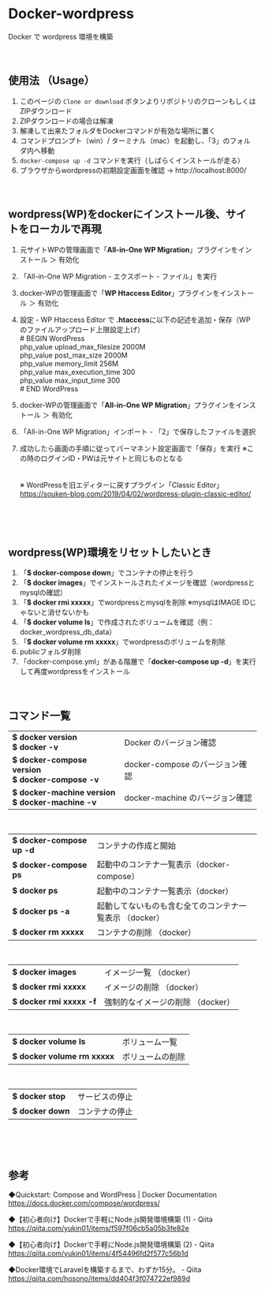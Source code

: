 # Docker-wordpress
Docker で wordpress 環境を構築
<br><br><br>



## 使用法 （Usage）

1. このページの `Clone or download` ボタンよりリポジトリのクローンもしくはZIPダウンロード
2. ZIPダウンロードの場合は解凍
3. 解凍して出来たフォルダをDockerコマンドが有効な場所に置く
4. コマンドプロンプト（win）/ ターミナル（mac）を起動し、「3」のフォルダ内へ移動
5. `docker-compose up -d` コマンドを実行（しばらくインストールが走る）
6. ブラウザからwordpressの初期設定画面を確認 → http://localhost:8000/
<br><br><br>



## wordpress(WP)をdockerにインストール後、サイトをローカルで再現

1. 元サイトWPの管理画面で「**All-in-One WP Migration**」プラグインをインストール ＞ 有効化
2. 「All-in-One WP Migration - エクスポート - ファイル」を実行
3. docker-WPの管理画面で「**WP Htaccess Editor**」プラグインをインストール ＞ 有効化
4. 設定 - WP Htaccess Editor で **.htaccess**に以下の記述を追加・保存（WPのファイルアップロード上限設定上げ）  
\# BEGIN WordPress  
php_value upload_max_filesize 2000M  
php_value post_max_size 2000M  
php_value memory_limit 256M  
php_value max_execution_time 300  
php_value max_input_time 300  
\# END WordPress  

5. docker-WPの管理画面で「**All-in-One WP Migration**」プラグインをインストール ＞ 有効化  
6. 「All-in-One WP Migration」インポート - 「2」で保存したファイルを選択  
7. 成功したら画面の手順に従ってパーマネント設定画面で「保存」を実行 ※この時のログインID・PWは元サイトと同じものとなる  
<br><br>
※ WordPressを旧エディターに戻すプラグイン「Classic Editor」  
https://souken-blog.com/2019/04/02/wordpress-plugin-classic-editor/

<br><br><br>



## wordpress(WP)環境をリセットしたいとき
1. 「**$ docker-compose down**」でコンテナの停止を行う
2. 「**$ docker images**」でインストールされたイメージを確認（wordpressとmysqlの確認）
3. 「**$ docker rmi xxxxx**」でwordpressとmysqlを削除 ※mysqlはIMAGE IDじゃないと消せないかも
4. 「**$ docker volume ls**」で作成されたボリュームを確認（例： docker_wordpress_db_data）
5. 「**$ docker volume rm xxxxx**」でwordpressのボリュームを削除
6. publicフォルダ削除
7. 「docker-compose.yml」がある階層で「**docker-compose up -d**」を実行して再度wordpressをインストール
<br><br><br>



## コマンド一覧

<table>
 <tr>
 	<td><b>$ docker version<br>$ docker -v</b></td>
  <td>Docker のバージョン確認</td>
 </tr>
 <tr>
  <td><b>$ docker-compose version<br>$ docker-compose -v</b></td>
  <td>docker-compose のバージョン確認</td>
 </tr>
 <tr>
  <td><b>$ docker-machine version<br>$ docker-machine -v</b></td>
  <td>docker-machine のバージョン確認</td>
</tr>
</table>  
<br>


<table>
<tr>
  <td><b>$ docker-compose up -d</b></td>
  <td>コンテナの作成と開始</td>
 </tr>
 <tr>
  <td><b>$ docker-compose ps</b></td>
  <td>起動中のコンテナ一覧表示（docker-compose）</td>
 </tr>
 <tr>
  <td><b>$ docker ps</b></td>
  <td>起動中のコンテナ一覧表示（docker）</td>
 </tr>
 <tr>
  <td><b>$ docker ps -a</b></td>
  <td>起動してないものも含む全てのコンテナ一覧表示 （docker）</td>
 </tr>
 <tr>
  <td><b>$ docker rm xxxxx</b></td>
  <td>コンテナの削除 （docker）</td>
 </tr>
</table>  
<br>


<table>
<tr>
  <td><b>$ docker images</b></td>
  <td>イメージ一覧 （docker）</td>
 </tr>
 <tr>
  <td><b>$ docker rmi xxxxx</b></td>
  <td>イメージの削除 （docker）</td>
 </tr>
 <tr>
  <td><b>$ docker rmi xxxxx -f</b></td>
  <td>強制的なイメージの削除 （docker）</td>
 </tr>
</table>  
<br>


<table>
<tr>
  <td><b>$ docker volume ls</b></td>
  <td>ボリューム一覧</td>
 </tr>
 <tr>
  <td><b>$ docker volume rm xxxxx</b></td>
  <td>ボリュームの削除</td>
 </tr>
</table>  
<br>


<table>
<tr>
  <td><b>$ docker stop</b></td>
  <td>サービスの停止</td>
 </tr>
 <tr>
  <td><b>$ docker down</b></td>
  <td>コンテナの停止</td>
 </tr>
</table>  
<br><br><br>




## 参考
◆Quickstart: Compose and WordPress | Docker Documentation  
https://docs.docker.com/compose/wordpress/  

◆【初心者向け】Dockerで手軽にNode.js開発環境構築 (1) - Qiita  
https://qiita.com/yukin01/items/f597f06cb5a05b3fe82e  

◆【初心者向け】Dockerで手軽にNode.js開発環境構築 (2) - Qiita  
https://qiita.com/yukin01/items/4f54496fd2f577c56b1d  

◆Docker環境でLaravelを構築するまで、わずか15分。 - Qiita  
https://qiita.com/hosono/items/dd404f3f074722ef989d  
